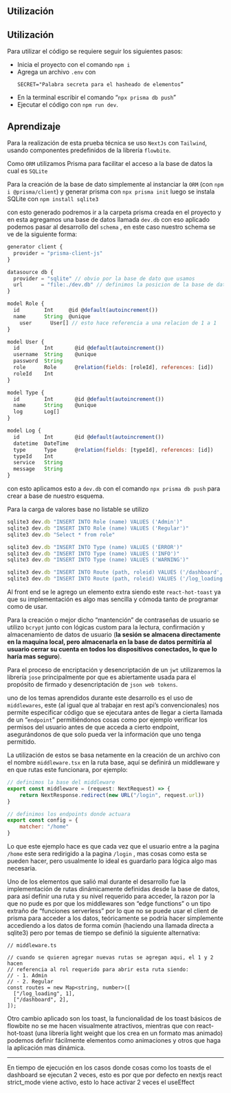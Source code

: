 ## Utilización

## Utilización

Para utilizar el código se requiere seguir los siguientes pasos:

- Inicia el proyecto con el comando `npm i`
- Agrega un archivo `.env` con
  ```tsx
  SECRET="Palabra secreta para el hasheado de elementos”
  ```
- En la terminal escribir el comando “`npx prisma db push`”
- Ejecutar el código con `npm run dev`.

## Aprendizaje

Para la realización de esta prueba técnica se uso `NextJs` con `Tailwind`, usando componentes predefinidos de la librería `flowbite`.

Como `ORM` utilizamos Prisma para facilitar el acceso a la base de datos la cual es `SQLite`

Para la creación de la base de dato simplemente al instanciar la `ORM` (con `npm i @prisma/client`) y generar prisma con `npx prisma init` luego se instala SQLite con `npm install sqlite3`

con esto generado podremos ir a la carpeta prisma creada en el proyecto y en esta agregamos una base de datos llamada `dev.db` con eso aplicado podemos pasar al desarrollo del `schema` , en este caso nuestro schema se ve de la siguiente forma:

```jsx
generator client {
  provider = "prisma-client-js"
}

datasource db {
  provider = "sqlite" // obvio por la base de dato que usamos
  url      = "file:./dev.db" // definimos la posicion de la base de datos
}

model Role {
  id        Int     @id @default(autoincrement())
  name      String  @unique
	user      User[] // esto hace referencia a una relacion de 1 a 1
}

model User {
  id        Int       @id @default(autoincrement())
  username  String    @unique
  password  String
  role      Role      @relation(fields: [roleId], references: [id])
  roleId    Int
}

model Type {
  id        Int       @id @default(autoincrement())
  name      String    @unique
  log       Log[]
}

model Log {
  id        Int       @id @default(autoincrement())
  datetime  DateTime
  type      Type      @relation(fields: [typeId], references: [id])
  typeId    Int
  service   String
  message   String
}
```

con esto aplicamos esto a `dev.db` con el comando `npx prisma db push` para crear a base de nuestro esquema.

Para la carga de valores base no listable se utilizo

```jsx
sqlite3 dev.db "INSERT INTO Role (name) VALUES ('Admin')"
sqlite3 dev.db "INSERT INTO Role (name) VALUES ('Regular')"
sqlite3 dev.db "Select * from role"

sqlite3 dev.db "INSERT INTO Type (name) VALUES ('ERROR')"
sqlite3 dev.db "INSERT INTO Type (name) VALUES ('INFO')"
sqlite3 dev.db "INSERT INTO Type (name) VALUES ('WARNING')"

sqlite3 dev.db "INSERT INTO Route (path, roleid) VALUES ('/dashboard', 2)"
sqlite3 dev.db "INSERT INTO Route (path, roleid) VALUES ('/log_loading', 1)"
```

Al front end se le agrego un elemento extra siendo este `react-hot-toast` ya que su implementación es algo mas sencilla y cómoda tanto de programar como de usar.

Para la creación o mejor dicho “mantención” de contraseñas de usuario se utilizo `bcrypt` junto con lógicas custom para la lectura, confirmación y almacenamiento de datos de usuario (**la sesión se almacena directamente en la maquina local, pero almacenarla en la base de datos permitiría al usuario cerrar su cuenta en todos los dispositivos conectados, lo que lo haría mas seguro**).

Para el proceso de encriptación y desencriptación de un `jwt` utilizaremos la librería `jose` principalmente por que es abiertamente usada para el propósito de firmado y desencriptación de `json web tokens`.

uno de los temas aprendidos durante este desarrollo es el uso de `middlewares`, este (al igual que al trabajar en rest api’s convencionales) nos permite especificar código que se ejecutara antes de llegar a cierta llamada de un “`endpoint`” permitiéndonos cosas como por ejemplo verificar los permisos del usuario antes de que acceda a cierto endpoint, asegurándonos de que solo pueda ver la información que uno tenga permitido.

La utilización de estos se basa netamente en la creación de un archivo con el nombre `middleware.tsx` en la ruta base, aquí se definirá un middleware y en que rutas este funcionara, por ejemplo:

```jsx
// definimos la base del middleware
export const middleware = (request: NextRequest) => {
	return NextResponse.redirect(new URL("/login", request.url))
}

// definimos los endpoints donde actuara
export const config = {
	matcher: "/home"
}
```

Lo que este ejemplo hace es que cada vez que el usuario entre a la pagina `/home` este sera redirigido a la pagina `/login` , mas cosas como esta se pueden hacer, pero usualmente lo ideal es guardarlo para lógica algo mas necesaria.

Uno de los elementos que salió mal durante el desarrollo fue la implementación de rutas dinámicamente definidas desde la base de datos, para así definir una ruta y su nivel requerido para acceder, la razon por la que no pude es por que los middlewares son “edge functions” o un tipo extraño de “funciones serverless” por lo que no se puede usar el client de prisma para acceder a los datos, teóricamente se podría hacer simplemente accediendo a los datos de forma común (haciendo una llamada directa a sqlite3) pero por temas de tiempo se definió la siguiente alternativa:

```tsx
// middleware.ts

// cuando se quieren agregar nuevas rutas se agregan aqui, el 1 y 2 hacen
// referencia al rol requerido para abrir esta ruta siendo:
// - 1. Admin
// - 2. Regular
const routes = new Map<string, number>([
  ["/log_loading", 1],
  ["/dashboard", 2],
]);
```

Otro cambio aplicado son los toast, la funcionalidad de los toast básicos de flowbite no se me hacen visualmente atractivos, mientras que con react-hot-toast (una librería light weight que los crea en un formato mas animado) podemos definir fácilmente elementos como animaciones y otros que haga la aplicación mas dinámica.

---

En tiempo de ejecución en los casos donde cosas como los toasts de el dashboard se ejecutan 2 veces, esto es por que por defecto en nextjs react strict_mode viene activo, esto lo hace activar 2 veces el useEffect
